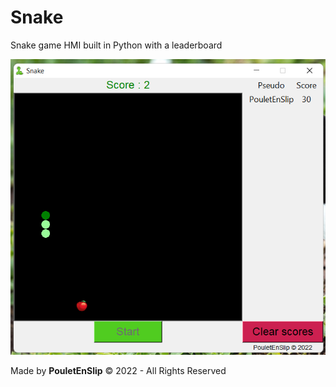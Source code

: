 # Snake
Snake game HMI built in Python with a leaderboard

![0](https://github.com/PouletEnSlip/Snake/blob/main/snake.png)

Made by **PouletEnSlip** © 2022 - All Rights Reserved
